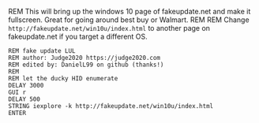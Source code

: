 REM This will bring up the windows 10 page of fakeupdate.net and make it fullscreen. Great for going around best buy or Walmart.
REM 
REM Change `http://fakeupdate.net/win10u/index.html` to another page on fakeupdate.net if you target a different OS.

```
REM fake update LUL
REM author: Judge2020 https://judge2020.com
REM edited by: DanielL99 on github (thanks!)
REM  
REM let the ducky HID enumerate
DELAY 3000
GUI r
DELAY 500
STRING iexplore -k http://fakeupdate.net/win10u/index.html
ENTER
```
